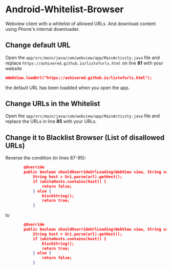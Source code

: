# Android-Whitelist-Browser
Webview client with a whitelist of allowed URLs.
And download content using Phone's internal downloader.

## Change default URL 
Open the ```app/src/main/java/com/webview/app/MainActivity.java``` file and replace `https://ashivered.github.io/listofurls.html` on line **81** with your website
```json
mWebView.loadUrl("https://ashivered.github.io/listofurls.html");
```


the default URL has been loadded when you open the app.

## Change URLs in the Whitelist
Open the ```app/src/main/java/com/webview/app/MainActivity.java``` file and replace the URLs in line **85** with your URLs.

## Change it to Blacklist Browser (List of disallowed URLs)
Reverse the condition (in lines 87-95):
```json
        @Override
        public boolean shouldOverrideUrlLoading(WebView view, String url) {
            String host = Uri.parse(url).getHost();
            if (whiteHosts.contains(host)) {
                return false;
            } else {
                blockString();
                return true;
            }
```
to

```json
        @Override
        public boolean shouldOverrideUrlLoading(WebView view, String url) {
            String host = Uri.parse(url).getHost();
            if (whiteHosts.contains(host)) {
                blockString();
                return true;
            } else {
                return false;
            }
```
